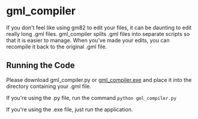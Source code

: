 # gml_compiler

If you don't feel like using gm82 to edit your files, it can be daunting to edit really long .gml files. gml_compiler splits .gml files into separate scripts so that it is easier to manage. When you've made your edits, you can recompile it back to the original .gml file.

## Running the Code

Please download gml_compiler.py or [gml_compiler.exe](https://github.com/wbstkr/gml_compiler/releases/) and place it into the directory containing your .gml file.

If you're using the .py file, run the command `python gml_compiler.py`

If you're using the .exe file, just run the application.
